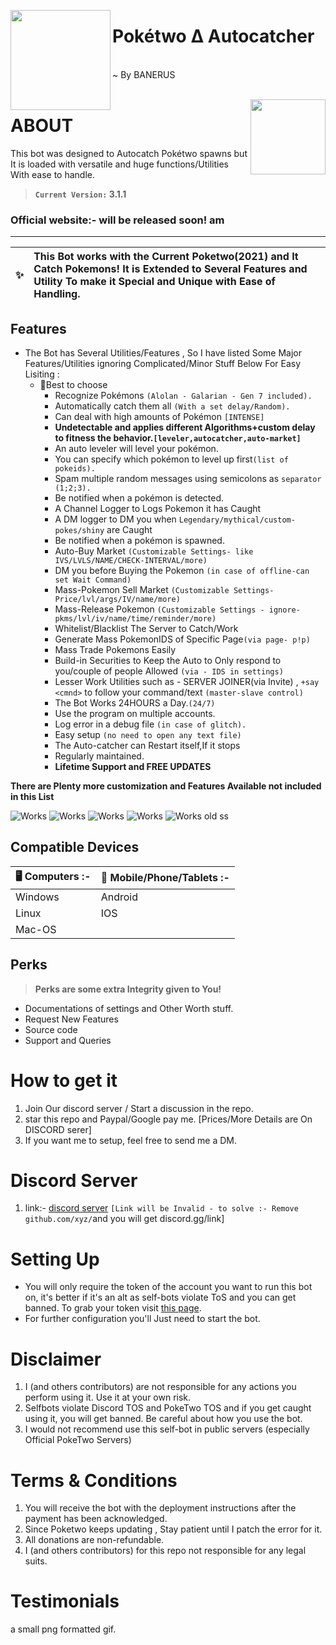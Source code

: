 <!--
  Title: Poketwo Autocatcher hack
  Description: This specific selfbot was designed to automatically catch Pokemon spawned on Discord by PokeCord bot. It also offers other utility functions to automate features like trading, releasing, ID search, etc. Apart from autocatching, the bot extends its features to more advanced version with better control.
  Author: Hope nexus
  Logo: https://i.imgur.com/85PNo2N.png
  Tags: discord-bot, discord, selfbot, poketwo-selfbot, poketwo, python,js, pokemon, poketwo-discord-bot, catch-pokemon, poketwo-hack,
        poketwo discord bot, poketwo discord bot, catch pokemon, poketwo hack, discord-bot, poketwo-bot, autocatcher, premium, auto-trade,
        donations, poketwo-catcher , poketwo-autocatcher, poketwo-selfbot , Pokecord , pokecord , pokerealm , pokemon , bot , Market , Mass Trade , 
        Artificial intelligence , Auction , Official , server , Hope , Nexus , Working , Banerus , 100% , Latest , version 
-->

<meta name="description" content="This specific selfbot was designed to automatically catch Pokemon spawned on Discord by Poketwo bot. It also offers other utility functions to automate features like trading, releasing, ID search, etc. Apart from autocatching, the bot extends its features to more advanced version with better control."/>
<meta name="keywords" content="discord-bot, discord, selfbot, poketwo-selfbot, pokecord, python, pokemon, poketwo-discord-bot, catch-pokemon, poketwo-hack, discord bot, poketwo discord bot, catch pokemon, poketwo hack, discord-bot, poketwo-bot, autocatcher, premium, auto-trade, donations, pokecord-catcher, pokecord-autocatcher , free , poketwo-selfbot"/>

<meta name="author" content="Team-banerus"/>
<meta name="url" content="https://github.com/team-banerus/Poketwo-autocatcher" />
<meta name="og:title" content="Poketwo Autocatcher"/>
<meta name="google-site-verification" content="xxxxxxxxxxxxxxxxxxxxx" />
<meta name="og:url" content="https://github.com/team-banerus/Poketwo-autocatcher" />
<meta name="og:image" content="https://i.imgur.com/85PNo2N.png" />
<meta name="og:description" content="This specific selfbot was designed to automatically catch Pokemon spawned on Discord by Poketwo bot. It also offers other utility functions to automate features like trading, releasing, ID search, etc. Apart from autocatching, the bot extends its features to more advanced version with better control."/>

<img src="https://i.imgur.com/85PNo2N.png" align="left" height="160px"><h1>Pokétwo ∆ Autocatcher</h1>
</br>
~ By BANERUS
</br>
</br>
<!--
# comment
-->
<img src="https://poketwo.net/_next/image?url=%2Fassets%2Flogo.png&w=256&q=75" align="right" height="120px"><h1>ABOUT</h1>
This bot was designed to Autocatch Pokétwo spawns but It is loaded with versatile and huge functions/Utilities With ease to handle.
> **`Current Version:` 3.1.1**
### Official website:- will be released soon! am
---


  :sparkles: | This Bot works with the Current Poketwo(2021) and It Catch Pokemons! It is Extended to Several Features and Utility To make it Special and Unique with Ease of Handling.
:---: | :---

## Features
* The Bot has Several Utilities/Features , So I have listed Some Major Features/Utilities ignoring Complicated/Minor Stuff Below For Easy Lisiting :
  + 🥇Best to choose
      - Recognize Pokémons `(Alolan - Galarian - Gen 7 included).`
      - Automatically catch them all `(With a set delay/Random).`
      - Can deal with high amounts of Pokémon `[INTENSE]`
      - **Undetectable and applies different Algorithms+custom delay to fitness the behavior.`[leveler,autocatcher,auto-market]`**
      - An auto leveler will level your pokémon.
      - You can specify which pokémon to level up first`(list of pokeids).`
      - Spam multiple random messages using semicolons as `separator (1;2;3).`
      - Be notified when a pokémon is detected.
      - A Channel Logger to Logs Pokemon it has Caught
      - A DM logger to DM you when `Legendary/mythical/custom-pokes/shiny` are Caught
      - Be notified when a pokémon is spawned.
      - Auto-Buy Market `(Customizable Settings- like IVS/LVLS/NAME/CHECK-INTERVAL/more)`
      - DM you before Buying the Pokemon `(in case of offline-can set Wait Command)`
      - Mass-Pokemon Sell Market `(Customizable Settings- Price/lvl/args/IV/name/more)`
      - Mass-Release Pokemon `(Customizable Settings - ignore-pkms/lvl/iv/name/time/reminder/more)`
      - Whitelist/Blacklist The Server to Catch/Work
      - Generate Mass PokemonIDS of Specific Page`(via page- p!p)`
      - Mass Trade Pokemons Easily
      - Build-in Securities to Keep the Auto to Only respond to you/couple of people Allowed `(via - IDS in settings)`
      - Lesser Work Utilities such as - SERVER JOINER(via Invite) , `+say <cmnd>` to follow your command/text `(master-slave control)`
      - The Bot Works 24HOURS a Day.`(24/7)`
      - Use the program on multiple accounts.
      - Log error in a debug file `(in case of glitch).`
      - Easy setup `(no need to open any text file)`
      - The Auto-catcher can Restart itself,If it stops
      - Regularly maintained.
      - **Lifetime Support and FREE UPDATES**
 
__There are Plenty more customization and Features Available not included in this List__


![Works](https://media1.giphy.com/media/9cepV83q9ZVW8vAJ2w/giphy.gif)
![Works](https://media0.giphy.com/media/gIG0Aw7vFsU8fKKywD/giphy.gif)
![Works](https://cdn.discordapp.com/attachments/50f4587263242534913/780038260457209856/20201122_171216_edited.jpg)
![Works](https://cdn.discordapp.com/attachments/504587263242534913/780038815850823701/20201122_171514_edited.jpg)
![Works](https://media4.giphy.com/media/fMH1ennRztVJkjtvRr/giphy.gif)
old ss

## Compatible Devices
| **🖥️ Computers :-** | **📱 Mobile/Phone/Tablets :-** |
| ------------- | ------------- |
| Windows | Android |
| Linux | IOS |
| Mac-OS |

## Perks
> **Perks are some extra Integrity given to You!**
- Documentations of settings and Other Worth stuff.
- Request New Features
- Source code
- Support and Queries

# How to get it
1. Join Our discord server /  Start a discussion in the repo.
2. star this repo and Paypal/Google pay me. [Prices/More Details are On DISCORD serer]
3. If you want me to setup, feel free to send me a DM.

# Discord Server
1. link:- [discord server](https:https://discord.gg/n3bFqM3U4p) `[Link will be Invalid - to solve :- Remove github.com/xyz/`and you will get discord.gg/link]
# Setting Up

- You will only require the token of the account you want to run this bot on, it's better if it's an alt as self-bots violate ToS and you can get banned. To grab your token visit [this page](https://github.com/TheRacingLion/Discord-SelfBot/wiki/Discord-Token-Tutorial).
- For further configuration you'll Just need to start the bot.

# Disclaimer
1. I (and others contributors) are not responsible for any actions you perform using it. Use it at your own risk.
2. Selfbots violate Discord TOS and PokeTwo TOS and if you get caught using it, you will get banned. Be careful about how you use the bot.
3. I would not recommend use this self-bot in public servers (especially Official PokeTwo Servers)

# Terms & Conditions
1. You will receive the bot with the deployment instructions after the payment has been acknowledged.
2. Since Poketwo keeps updating , Stay patient until I patch the error for it.
3. All donations are non-refundable.
4. I (and others contributors) for this repo not responsible for any legal suits.

# Testimonials
a small png formatted gif.
